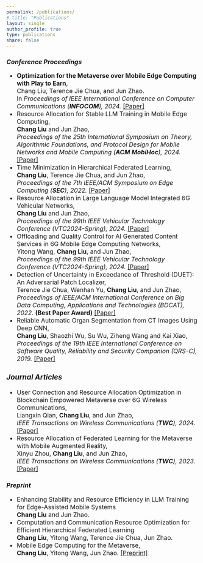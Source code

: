 ```yaml
---
permalink: /publications/
# title: "Publications"
layout: single
author_profile: true
type: publications
share: false
---
```


### *Conference Proceedings*

<div style="font-size: 16px;" markdown="1"> 
 
+ **Optimization for the Metaverse over Mobile Edge Computing with Play to Earn**, <br>
  Chang Liu, Terence Jie Chua, and Jun Zhao. <br>
  In _Proceedings of IEEE International Conference on Computer Communications (**INFOCOM**), 2024._ [[Paper]](https://doi.org/10.1109/INFOCOM52122.2024.10621355)
+  Resource Allocation for Stable LLM Training in Mobile Edge Computing, <br>
  **Chang Liu** and Jun Zhao, <br>
   _Proceedings of the 25th International Symposium on Theory, Algorithmic Foundations, and Protocol Design for Mobile Networks and Mobile Computing (**ACM MobiHoc**), 2024._ [[Paper]](https://doi.org/10.1145/3641512.3686358)
+  Time Minimization in Hierarchical Federated Learning, <br>
  **Chang Liu**, Terence Jie Chua, and Jun Zhao, <br>
  _Proceedings of the 7th IEEE/ACM Symposium on Edge Computing (**SEC**), 2022._ [[Paper]](https://doi.org/10.1109/SEC54971.2022.00015) 
+ Resource Allocation in Large Language Model Integrated 6G Vehicular Networks,<br>
  **Chang Liu** and Jun Zhao, <br>
  _Proceedings of the 99th IEEE Vehicular Technology Conference (VTC2024-Spring), 2024._ [[Paper]](https://doi.org/10.1109/VTC2024-Spring62846.2024.10683673) 
+ Offloading and Quality Control for AI Generated Content Services in 6G Mobile Edge Computing Networks, <br>
  Yitong Wang, **Chang Liu**, and Jun Zhao, <br>
  _Proceedings of the 99th IEEE Vehicular Technology Conference (VTC2024-Spring), 2024._ [[Paper]](https://doi.org/10.1109/VTC2024-Spring62846.2024.10683477)
+ Detection of Uncertainty in Exceedance of Threshold (DUET): An Adversarial Patch Localizer, <br>
  Terence Jie Chua, Wenhan Yu, **Chang Liu**, and Jun Zhao, <br>
   _Proceedings of IEEE/ACM International Conference on Big Data Computing, Applications and Technologies (BDCAT), 2022._ **(Best Paper Award)**  [[Paper]](https://doi.org/10.1109/BDCAT56447.2022.00010)
+ Reliable Automatic Organ Segmentation from CT Images Using Deep CNN, <br>
  **Chang Liu**, Shaozhi Wu, Su Wu, Ziheng Wang and Kai Xiao, <br>
  _Proceedings of the 19th IEEE International Conference on Software Quality, Reliability and Security Companion (QRS-C), 2019._ [[Paper]](https://doi.org/10.1109/QRS-C.2019.00075)
  
</div>

<div style="font-size: 16px;" markdown="1"> 
 
### *Journal Articles*
+ User Connection and Resource Allocation Optimization in Blockchain Empowered Metaverse over 6G Wireless Communications, <br>
  Liangxin Qian, **Chang Liu**, and Jun Zhao, <br>
  _IEEE Transactions on Wireless Communications (**TWC**), 2024._ [[Paper]](https://doi.org/10.1109/TWC.2024.3401184)
+ Resource Allocation of Federated Learning for the Metaverse with Mobile Augmented Reality, <br>
  Xinyu Zhou, **Chang Liu**, and Jun Zhao, <br>
  _IEEE Transactions on Wireless Communications (**TWC**), 2023._ [[Paper]](https://doi.org/10.1109/TWC.2023.3326884)
  
</div>

### *Preprint*

<div style="font-size: 16px;" markdown="1"> 

+ Enhancing Stability and Resource Efficiency in LLM Training for Edge-Assisted Mobile Systems <br>
  **Chang Liu** and Jun Zhao.
+ Computation and Communication Resource Optimization for Efficient Hierarchical Federated Learning <br>
  **Chang Liu**, Yitong Wang, Terence Jie Chua, Jun Zhao.
+ Mobile Edge Computing for the Metaverse, <br>
  **Chang Liu**, Yitong Wang, Jun Zhao. [[Preprint]](https://arxiv.org/pdf/2212.09229)

</div>
